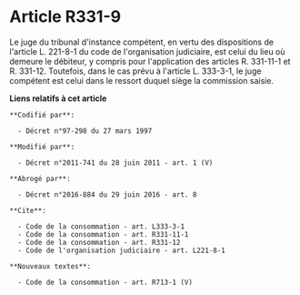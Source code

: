 # Article R331-9

Le juge du tribunal d'instance compétent, en vertu des dispositions de l'article L. 221-8-1 du code de l'organisation
judiciaire, est celui du lieu où demeure le débiteur, y compris pour l'application des articles R. 331-11-1 et R. 331-12.
Toutefois, dans le cas prévu à l'article L. 333-3-1, le juge compétent est celui dans le ressort duquel siège la commission
saisie.

**Liens relatifs à cet article**

	**Codifié par**:

	  - Décret n°97-298 du 27 mars 1997

	**Modifié par**:

	  - Décret n°2011-741 du 28 juin 2011 - art. 1 (V)

	**Abrogé par**:

	  - Décret n°2016-884 du 29 juin 2016 - art. 8

	**Cite**:

	  - Code de la consommation - art. L333-3-1
	  - Code de la consommation - art. R331-11-1
	  - Code de la consommation - art. R331-12
	  - Code de l'organisation judiciaire - art. L221-8-1

	**Nouveaux textes**:

	  - Code de la consommation - art. R713-1 (V)
